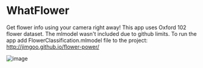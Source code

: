 # WhatFlower
Get flower info using your camera right away!
This app uses Oxford 102 flower dataset. The mlmodel wasn't included due to github limits. To run the app add FlowerClassification.mlmodel file to the project:
http://jimgoo.github.io/flower-power/

![image](https://user-images.githubusercontent.com/19710492/90977404-f1c9d400-e54d-11ea-906b-95a648f0fe8e.png)

